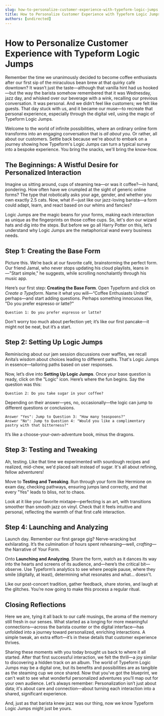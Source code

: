 ```yaml
---
slug: how-to-personalize-customer-experience-with-typeform-logic-jumps
title: How to Personalize Customer Experience with Typeform Logic Jumps
authors: [undirected]
---
```



# How to Personalize Customer Experience with Typeform Logic Jumps

Remember the time we unanimously decided to become coffee enthusiasts after our first sip of the miraculous bean brew at that quirky café downtown? It wasn’t just the taste—although that vanilla hint had us hooked—but the way the barista somehow remembered that it was Wednesday, jazz day, and whisked over our beverage with a wink, recalling our previous conversation. It was personal. And we didn’t feel like customers; we felt like guests. That day stuck with us, and it became our muse—to recreate that personal experience, especially through the digital veil, using the magic of Typeform Logic Jumps. 

Welcome to the world of infinite possibilities, where an ordinary online form transforms into an engaging conversation that is *all about you*. Or rather, all about our customers. Settle back because we're about to embark on a journey showing how Typeform's Logic Jumps can turn a typical survey into a bespoke experience. You bring the snacks, we'll bring the know-how.

## The Beginnings: A Wistful Desire for Personalized Interaction

Imagine us sitting around, cups of steaming tea—or was it coffee?—in hand, pondering. How often have we crumpled at the sight of generic online forms? The type that robotically asks your age, gender, and whether you own exactly 2.5 cats. Now, what if—just like our jazz-loving barista—a form could adapt, learn, and react based on our whims and fancies?

Logic Jumps are the magic beans for your forms, making each interaction as unique as the fingerprints on those coffee cups. So, let's don our wizard hats and dig into the steps. But before we go all Harry Potter on this, let’s understand why Logic Jumps are the metaphorical wand every business needs.

## Step 1: Creating the Base Form

Picture this. We’re back at our favorite café, brainstorming the perfect form. Our friend Jamal, who never stops updating his cloud playlists, leans in—"Start simple," he suggests, while scrolling nonchalantly through his music app. 

Here’s our first step: **Creating the Base Form**. Open Typeform and click on *Create a Typeform*. Name it what you will—“Coffee Enthusiasts United” perhaps—and start adding questions. Perhaps something innocuous like, "Do you prefer espresso or latte?" 

```plaintext
Question 1: Do you prefer espresso or latte?
```

Don't worry too much about perfection yet; it’s like our first pancake—it might not be neat, but it’s a start.

## Step 2: Setting Up Logic Jumps

Reminiscing about our jam session discussions over waffles, we recall Anita’s wisdom about choices leading to different paths. That's Logic Jumps in essence—tailoring paths based on user responses.

Now, let’s dive into **Setting Up Logic Jumps**. Once your base question is ready, click on the "Logic" icon. Here’s where the fun begins. Say the question was this:

```plaintext
Question 2: Do you take sugar in your coffee?
```

Depending on their answer—yes, no, occasionally—the logic can jump to different questions or conclusions.

```plaintext
Answer "Yes": Jump to Question 3: "How many teaspoons?"
Answer "No": Jump to Question 4: "Would you like a complimentary pastry with that bitterness?"
```

It’s like a choose-your-own-adventure book, minus the dragons.

## Step 3: Testing and Tweaking

Ah, testing. Like that time we experimented with sourdough recipes and realized, mid-chew, we'd placed salt instead of sugar. It's all about refining, fellow adventurers!

Move to **Testing and Tweaking**. Run through your form like Hermione on exam day, checking pathways, ensuring jumps land correctly, and that every "Yes" leads to bliss, not to chaos.

Look at it like your favorite mixtape—perfecting is an art, with transitions smoother than smooth jazz on vinyl. Check that it feels intuitive and personal, reflecting the warmth of that first café interaction.

## Step 4: Launching and Analyzing

Launch day. Remember our first garage gig? Nerve-wracking but exhilarating. It’s the culmination of hours spent rehearsing—well, *crafting*—the Narrative of Your Form.

Onto **Launching and Analyzing**. Share the form, watch as it dances its way into the hearts and screens of its audience, and—here’s the critical bit—observe. Use Typeform’s analytics to see where people pause, where they smile (digitally, at least), determining what resonates and what... doesn't.

Like our post-concert tradition, gather feedback, share stories, and laugh at the glitches. You’re now going to make this process a regular ritual.

## Closing Reflections

Here we are, tying it all back to our café musings, the aroma of the memory still fresh in our senses. What started as a longing for more meaningful connections—across the barista counter or the digital interface—has unfolded into a journey toward personalized, enriching interactions. A simple tweak, an extra effort—it’s in these details that customer experience thrives.

Sharing these moments with you today brought us back to where it all started. After that first successful interaction, we felt the thrill—a joy similar to discovering a hidden track on an album. The world of Typeform Logic Jumps may be a digital one, but its benefits and possibilities are as tangible as the steaming cup we once shared. Now that you've got the blueprint, we can't wait to see what wonderful personalized adventures you’ll map out for your own audience. Let’s always remember: Personalization isn’t just about data; it's about care and connection—about turning each interaction into a shared, significant experience.

And, just as that barista knew jazz was our thing, now we know Typeform Logic Jumps might just be yours.
